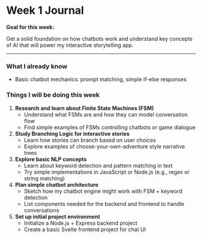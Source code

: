 
# Week 1 Journal

**Goal for this week:**

Get a solid foundation on how chatbots work and understand key concepts of AI that will power my interactive storytelling app.

---

### What I already know

* Basic chatbot mechanics: prompt matching, simple if-else responses

### Things I will be doing this week

1. **Research and learn about Finite State Machines (FSM)**
   * Understand what FSMs are and how they can model conversation flow
   * Find simple examples of FSMs controlling chatbots or game dialogue
2. **Study Branching Logic for interactive stories**
   * Learn how stories can branch based on user choices
   * Explore examples of choose-your-own-adventure style narrative trees
3. **Explore basic NLP concepts**
   * Learn about keyword detection and pattern matching in text
   * Try simple implementations in JavaScript or Node.js (e.g., regex or string matching)
4. **Plan simple chatbot architecture**
   * Sketch how my chatbot engine might work with FSM + keyword detection
   * List components needed for the backend and frontend to handle conversations
5. **Set up initial project environment**
   * Initialize a Node.js + Express backend project
   * Create a basic Svelte frontend project for chat UI
